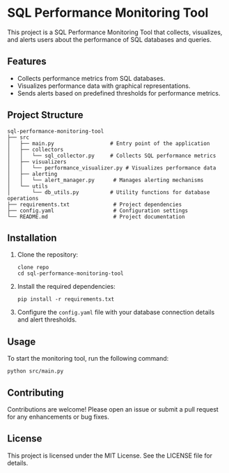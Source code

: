 # SQL Performance Monitoring Tool

This project is a SQL Performance Monitoring Tool that collects, visualizes, and alerts users about the performance of SQL databases and queries.

## Features

- Collects performance metrics from SQL databases.
- Visualizes performance data with graphical representations.
- Sends alerts based on predefined thresholds for performance metrics.

## Project Structure

```
sql-performance-monitoring-tool
├── src
│   ├── main.py                  # Entry point of the application
│   ├── collectors
│   │   └── sql_collector.py     # Collects SQL performance metrics
│   ├── visualizers
│   │   └── performance_visualizer.py # Visualizes performance data
│   ├── alerting
│   │   └── alert_manager.py      # Manages alerting mechanisms
│   └── utils
│       └── db_utils.py          # Utility functions for database operations
├── requirements.txt              # Project dependencies
├── config.yaml                   # Configuration settings
└── README.md                     # Project documentation
```

## Installation

1. Clone the repository:
   ```
   clone repo
   cd sql-performance-monitoring-tool
   ```

2. Install the required dependencies:
   ```
   pip install -r requirements.txt
   ```

3. Configure the `config.yaml` file with your database connection details and alert thresholds.

## Usage

To start the monitoring tool, run the following command:
```
python src/main.py
```

## Contributing

Contributions are welcome! Please open an issue or submit a pull request for any enhancements or bug fixes.

## License

This project is licensed under the MIT License. See the LICENSE file for details.